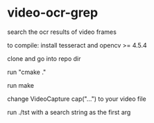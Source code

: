 # video-ocr-grep
search the ocr results of video frames

to compile:
install tesseract and opencv >= 4.5.4

clone and go into repo dir

run "cmake ."

run make

change VideoCapture cap("...") to your video file

run ./tst with a search string as the first arg
